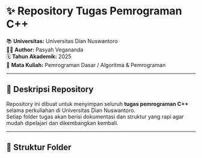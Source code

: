 # ✨ Repository Tugas Pemrograman C++

📚 **Universitas:** Universitas Dian Nuswantoro  
👨‍💻 **Author:** Pasyah Vegananda  
🗓️ **Tahun Akademik:** 2025  
🏫 **Mata Kuliah:** Pemrograman Dasar / Algoritma & Pemrograman

---

## 📝 Deskripsi Repository
Repository ini dibuat untuk menyimpan seluruh **tugas pemrograman C++** selama perkuliahan di Universitas Dian Nuswantoro.  
Setiap folder tugas akan berisi dokumentasi dan struktur yang rapi agar mudah dipelajari dan dikembangkan kembali.

---

## 📂 Struktur Folder
